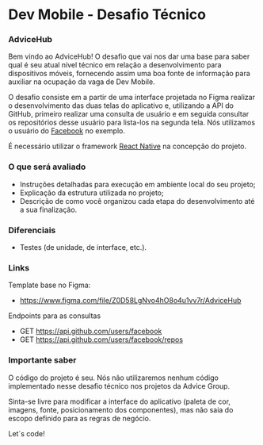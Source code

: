 # Dev Mobile - Desafio Técnico

### AdviceHub

Bem vindo ao AdviceHub! O desafio que vai nos dar uma base para saber qual é seu atual nível técnico em relação a desenvolvimento para dispositivos móveis, fornecendo assim uma boa fonte de informação para auxiliar na ocupação da vaga de Dev Mobile.

O desafio consiste em a partir de uma interface projetada no Figma realizar o desenvolvimento das duas telas do aplicativo e, utilizando a API do GitHub, primeiro realizar uma consulta de usuário e em seguida consultar os repositórios desse usuário para lista-los na segunda tela. Nós utilizamos o usuário do [Facebook](https://github.com/facebook) no exemplo.

É necessário utilizar o framework [React Native](https://reactnative.dev) na concepção do projeto.

### O que será avaliado

- Instruções detalhadas para execução em ambiente local do seu projeto;
- Explicação da estrutura utilizada no projeto;
- Descrição de como você organizou cada etapa do desenvolvimento até a sua finalização.

### Diferenciais

- Testes (de unidade, de interface, etc.).

### Links

Template base no Figma:

- https://www.figma.com/file/Z0D58LgNvo4hO8o4u1vv7r/AdviceHub

Endpoints para as consultas

- GET https://api.github.com/users/facebook
- GET https://api.github.com/users/facebook/repos

### Importante saber

O código do projeto é seu. Nós não utilizaremos nenhum código implementado nesse desafio técnico nos projetos da Advice Group.

Sinta-se livre para modificar a interface do aplicativo (paleta de cor, imagens, fonte, posicionamento dos componentes), mas não saia do escopo definido para as regras de negócio.

Let´s code!